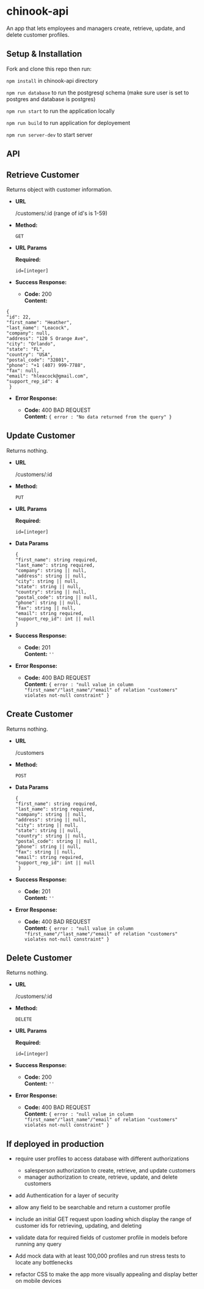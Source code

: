 # chinook-api
An app that lets employees and managers create, retrieve, update, and delete customer profiles. 

## Setup & Installation

Fork and clone this repo then run:

`npm install` in chinook-api directory

`npm run database` to run the postgresql schema (make sure user is set to postgres and database is postgres)

`npm run start` to run the application locally

`npm run build` to run application for deployement

`npm run server-dev` to start server

## API

**Retrieve Customer**
----
  Returns object with customer information.

* **URL**

  /customers/:id (range of id's is 1-59)

* **Method:**
  
  `GET`
  
*  **URL Params** 

   **Required:**
 
   `id=[integer]`

* **Success Response:**

  * **Code:** 200 <br />
    **Content:** 
    
 `{ `<br />`
    "id": 22, `<br />`
    "first_name": "Heather", `<br />`
    "last_name": "Leacock", `<br />`
    "company": null, `<br />`
    "address": "120 S Orange Ave", `<br />`
    "city": "Orlando", `<br />`
    "state": "FL", `<br />`
    "country": "USA", `<br />`
    "postal_code": "32801", `<br />`
    "phone": "+1 (407) 999-7788", `<br />`
    "fax": null, `<br />`
    "email": "hleacock@gmail.com", `<br />`
    "support_rep_id": 4 `<br />`
   }` 
 
* **Error Response:**

  * **Code:** 400 BAD REQUEST <br />
    **Content:** `{ error : "No data returned from the query" }`
    
**Update Customer**
----
  Returns nothing.

* **URL**

  /customers/:id

* **Method:**

  `PUT`
  
*  **URL Params** 

   **Required:**
 
   `id=[integer]`

* **Data Params**

  `
  { `<br />`
    "first_name": string required, `<br />`
    "last_name": string required, `<br />`
    "company": string || null, `<br />`
    "address": string || null, `<br />`
    "city": string || null, `<br />`
    "state": string || null, `<br />`
    "country": string || null, `<br />`
    "postal_code": string || null, `<br />`
    "phone": string || null, `<br />`
    "fax": string || null, `<br />`
    "email": string required, `<br />`
    "support_rep_id": int || null `<br />`
   }
  `

* **Success Response:**

  * **Code:** 201 <br />
    **Content:** `''`
 
* **Error Response:**

  * **Code:** 400 BAD REQUEST <br />
    **Content:** `{ error : "null value in column "first_name"/"last_name"/"email" of relation "customers" violates not-null constraint" }`
    
**Create Customer**
----
  Returns nothing.

* **URL**

  /customers

* **Method:**

  `POST`

* **Data Params**

  
  `{ `<br />`
    "first_name": string required, `<br />`
    "last_name": string required, `<br />`
    "company": string || null, `<br />`
    "address": string || null, `<br />`
    "city": string || null, `<br />`
    "state": string || null, `<br />`
    "country": string || null, `<br />`
    "postal_code": string || null, `<br />`
    "phone": string || null, `<br />`
    "fax": string || null, `<br />`
    "email": string required, `<br />`
    "support_rep_id": int || null `<br />`
   }`
  

* **Success Response:**

  * **Code:** 201 <br />
    **Content:** `''`
 
* **Error Response:**

  * **Code:** 400 BAD REQUEST <br />
    **Content:** `{ error : "null value in column "first_name"/"last_name"/"email" of relation "customers" violates not-null constraint" }`
    
**Delete Customer**
----
  Returns nothing.

* **URL**

  /customers/:id

* **Method:**

  `DELETE`

*  **URL Params** 

   **Required:**
 
   `id=[integer]`

* **Success Response:**

  * **Code:** 200 <br />
    **Content:** `''`
 
* **Error Response:**

  * **Code:** 400 BAD REQUEST <br />
    **Content:** `{ error : "null value in column "first_name"/"last_name"/"email" of relation "customers" violates not-null constraint" }`
    
 ## If deployed in production
 
 - require user profiles to access database with different authorizations
   - salesperson authorization to create, retrieve, and update customers
   - manager authorization to create, retrieve, update, and delete customers
   
 - add Authentication for a layer of security

 - allow any field to be searchable and return a customer profile

 - include an initial GET request upon loading which display the range of customer ids for retrieving, updating, and deleting

 - validate data for required fields of customer profile in models before running any query

 - Add mock data with at least 100,000 profiles and run stress tests to locate any bottlenecks

 - refactor CSS to make the app more visually appealing and display better on mobile devices

